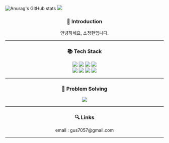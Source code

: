 <!-- ### Hi there 👋
### 내이름은 소정현
### 탐정이죠 ㅋ -->
<!--
**sjhyun7057/sjhyun7057** is a ✨ _special_ ✨ repository because its `README.md` (this file) appears on your GitHub profile.

Here are some ideas to get you started:

- 🔭 I’m currently working on ...
- 🌱 I’m currently learning ...
- 👯 I’m looking to collaborate on ...
- 🤔 I’m looking for help with ...
- 💬 Ask me about ...
- 📫 How to reach me: ...
- 😄 Pronouns: ...
- ⚡ Fun fact: ...
-->
<!-- Hi there 👋 -->


![Anurag's GitHub stats](https://github-readme-stats.vercel.app/api?username=sjhyun7057&theme=nightowl&show_icons=true)
<img src="https://github-readme-stats.vercel.app/api/top-langs/?username=sjhyun7057&layout=compact&theme=tokyonight"></img>
<div align='center'>
  <h3>🧐 Introduction</h3>
  <p>안녕하세요, 소정현입니다.</p>
</div>

---

<div align='center'>
  <h3>📚 Tech Stack</h3> 
  <img src="https://img.shields.io/badge/Python-3776AB.svg?&style=for-the-badge&logo=Python&logoColor=white"/>
  <img src="https://img.shields.io/badge/JavaScript-F7DF1E.svg?&style=for-the-badge&logo=JavaScript&logoColor=white"/>
  <img src="https://img.shields.io/badge/Django-092E20.svg?&style=for-the-badge&logo=Django&logoColor=white"/>
  <img src="https://img.shields.io/badge/Vue.js-4FC08D.svg?&style=for-the-badge&logo=Vue.js&logoColor=white"/>
</div>
<div align='center'>
  <img src="https://img.shields.io/badge/HTML5-E34F26.svg?&style=for-the-badge&logo=HTML5&logoColor=white"/>
  <img src="https://img.shields.io/badge/CSS3-1572B6.svg?&style=for-the-badge&logo=CSS3&logoColor=white"/>
  <img src="https://img.shields.io/badge/SQLite-003B57.svg?&style=for-the-badge&logo=SQLite&logoColor=white"/>
  <img src="https://img.shields.io/badge/MySQL-4479A1.svg?&style=for-the-badge&logo=MySQL&logoColor=white"/>
</div>

---

<div align="center">
 <h3>🎲 Problem Solving</h3>
 <a href="https://solved.ac/sjhyun7057/"><img src="http://mazassumnida.wtf/api/v2/generate_badge?boj=sjhyun7057"/></a>
</div>

---

<div align='center'>
  <h3>🔍 Links</h3>
<!--  <p>blog : <a href="https://velog.io/@sjhyu">lse2625.log</a></p> -->
  <p>email : gus7057@gmail.com</p>
</div>

---
